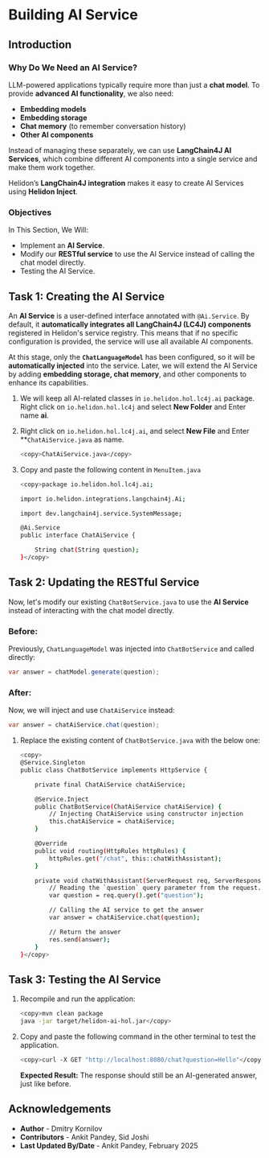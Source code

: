 # Building AI Service

## Introduction

### Why Do We Need an AI Service?

LLM-powered applications typically require more than just a **chat model**. To provide **advanced AI functionality**, we also need:

- **Embedding models**
- **Embedding storage**
- **Chat memory** (to remember conversation history)
- **Other AI components**

Instead of managing these separately, we can use **LangChain4J AI Services**, which combine different AI components into a single service and make them work together.

Helidon’s **LangChain4J integration** makes it easy to create AI Services using **Helidon Inject**.


### Objectives

In This Section, We Will:

* Implement an **AI Service**.
* Modify our **RESTful service** to use the AI Service instead of calling the chat model directly.
* Testing the AI Service.


## Task 1: Creating the AI Service

An **AI Service** is a user-defined interface annotated with `@Ai.Service`. By default, it **automatically integrates all LangChain4J (LC4J) components** registered in Helidon's service registry. This means that if no specific configuration is provided, the service will use all available AI components.

At this stage, only the **`ChatLanguageModel`** has been configured, so it will be **automatically injected** into the service. Later, we will extend the AI Service by adding **embedding storage, chat memory**, and other components to enhance its capabilities.

1. We will keep all AI-related classes in `io.helidon.hol.lc4j.ai` package. Right click on `io.helidon.hol.lc4j` and select **New Folder** and Enter name **ai**.

2. Right click on `io.helidon.hol.lc4j.ai`, and select **New File** and Enter **`ChatAiService.java` as name.
    ```bash
    <copy>ChatAiService.java</copy>
    ```
3. Copy and paste the following content in `MenuItem.java`
    ```bash
    <copy>package io.helidon.hol.lc4j.ai;

    import io.helidon.integrations.langchain4j.Ai;

    import dev.langchain4j.service.SystemMessage;

    @Ai.Service
    public interface ChatAiService {

        String chat(String question);
    }</copy>
    ```

## Task 2:  Updating the RESTful Service

Now, let's modify our existing `ChatBotService.java` to use the **AI Service** instead of interacting with the chat model directly.

### **Before:**

Previously, `ChatLanguageModel` was injected into `ChatBotService` and called directly:

```java
var answer = chatModel.generate(question);
```

### **After:**

Now, we will inject and use `ChatAiService` instead:

```java
var answer = chatAiService.chat(question);
```

1. Replace the existing content of `ChatBotService.java` with the below one:
    ```bash
    <copy>
    @Service.Singleton
    public class ChatBotService implements HttpService {

        private final ChatAiService chatAiService;

        @Service.Inject
        public ChatBotService(ChatAiService chatAiService) {
            // Injecting ChatAiService using constructor injection
            this.chatAiService = chatAiService;
        }

        @Override
        public void routing(HttpRules httpRules) {
            httpRules.get("/chat", this::chatWithAssistant);
        }

        private void chatWithAssistant(ServerRequest req, ServerResponse res) {
            // Reading the `question` query parameter from the request. 
            var question = req.query().get("question");

            // Calling the AI service to get the answer
            var answer = chatAiService.chat(question);

            // Return the answer
            res.send(answer);
        }
    }</copy>
    ```

## Task 3: Testing the AI Service

1. Recompile and run the application:
    ```bash
    <copy>mvn clean package
    java -jar target/helidon-ai-hol.jar</copy>
    ```

2. Copy and paste the following command in the other terminal to test the application.
    ```bash
    <copy>curl -X GET "http://localhost:8080/chat?question=Hello"</copy>
    ```

    **Expected Result:** The response should still be an AI-generated answer, just like before.

## Acknowledgements

* **Author** - Dmitry Kornilov
* **Contributors** - Ankit Pandey, Sid Joshi
* **Last Updated By/Date** - Ankit Pandey, February 2025